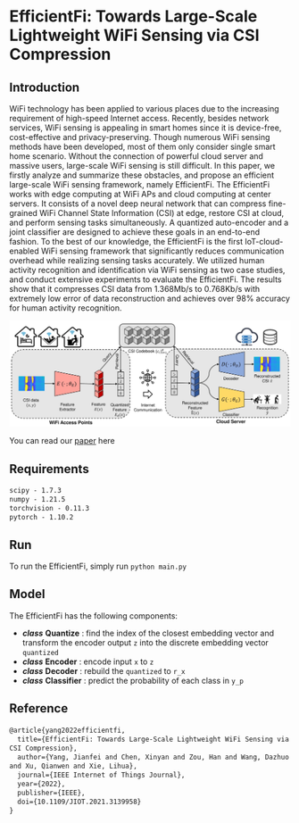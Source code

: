 # EfficientFi: Towards Large-Scale Lightweight WiFi Sensing via CSI Compression

## Introduction
WiFi technology has been applied to various places due to the increasing requirement of high-speed Internet access. Recently, besides network services, WiFi sensing is appealing in smart homes since it is device-free, cost-effective and privacy-preserving. Though numerous WiFi sensing methods have been developed, most of them only consider single smart home scenario. Without the connection of powerful cloud server and massive users, large-scale WiFi sensing is still difficult. In this paper, we firstly analyze and summarize these obstacles, and propose an efficient large-scale WiFi sensing framework, namely EfficientFi. The EfficientFi works with edge computing at WiFi APs and cloud computing at center servers. It consists of a novel deep neural network that can compress fine-grained WiFi Channel State Information (CSI) at edge, restore CSI at cloud, and perform sensing tasks simultaneously. A quantized auto-encoder and a joint classifier are designed to achieve these goals in an end-to-end fashion. To the best of our knowledge, the EfficientFi is the first IoT-cloud-enabled WiFi sensing framework that significantly reduces communication overhead while realizing sensing tasks accurately. We utilized human activity recognition and identification via WiFi sensing as two case studies, and conduct extensive experiments to evaluate the EfficientFi. The results show that it compresses CSI data from 1.368Mb/s to 0.768Kb/s with extremely low error of data reconstruction and achieves over 98% accuracy for human activity recognition.

![framework](https://github.com/Marsrocky/EfficientFi/blob/main/framework.jpg)

You can read our [paper](https://doi.org/10.1109/JIOT.2021.3139958) here

## Requirements

```
scipy - 1.7.3
numpy - 1.21.5
torchvision - 0.11.3
pytorch - 1.10.2
```

## Run

To run the EfficientFi, simply run `python main.py`


## Model

The EfficientFi has the following components:

- ***class*** **Quantize** : find the index of the closest embedding vector and transform the encoder output `z` into the discrete embedding vector `quantized`
- ***class*** **Encoder** : encode input `x` to `z`
- ***class*** **Decoder** : rebuild the `quantized` to `r_x`
- ***class*** **Classifier** : predict the probability of each class in `y_p`

## Reference
```
@article{yang2022efficientfi,
  title={EfficientFi: Towards Large-Scale Lightweight WiFi Sensing via CSI Compression},
  author={Yang, Jianfei and Chen, Xinyan and Zou, Han and Wang, Dazhuo and Xu, Qianwen and Xie, Lihua},
  journal={IEEE Internet of Things Journal},
  year={2022},
  publisher={IEEE},
  doi={10.1109/JIOT.2021.3139958}
} 
```

